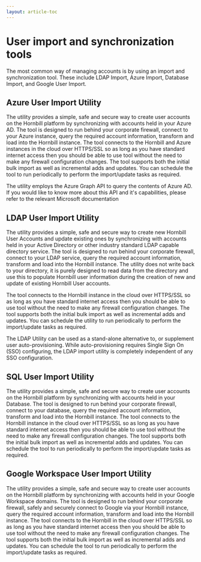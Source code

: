 ```yaml
---
layout: article-toc
---
```

# User import and synchronization tools
The most common way of managing accounts is by using an import and synchronization tool.  These include LDAP Import, Azure Import, Database Import, and Google User Import.

## Azure User Import Utility
The utility provides a simple, safe and secure way to create user accounts on the Hornbill platform by synchronizing with accounts held in your Azure AD. The tool is designed to run behind your corporate firewall, connect to your Azure instance, query the required account information, transform and load into the Hornbill instance. The tool connects to the Hornbill and Azure instances in the cloud over HTTPS/SSL so as long as you have standard internet access then you should be able to use tool without the need to make any firewall configuration changes. The tool supports both the initial bulk import as well as incremental adds and updates. You can schedule the tool to run periodically to perform the import/update tasks as required.

The utility employs the Azure Graph API to query the contents of Azure AD. If you would like to know more about this API and it's capabilities, please refer to the relevant Microsoft documentation

## LDAP User Import Utility
The utility provides a simple, safe and secure way to create new Hornbill User Accounts and update existing ones by synchronizing with accounts held in your Active Directory or other industry standard LDAP capable directory service. The tool is designed to run behind your corporate firewall, connect to your LDAP service, query the required account information, transform and load into the Hornbill instance. The utility does not write back to your directory, it is purely designed to read data from the directory and use this to populate Hornbill user information during the creation of new and update of existing Hornbill User accounts.

The tool connects to the Hornbill instance in the cloud over HTTPS/SSL so as long as you have standard internet access then you should be able to use tool without the need to make any firewall configuration changes. The tool supports both the initial bulk import as well as incremental adds and updates. You can schedule the utility to run periodically to perform the import/update tasks as required.

The LDAP Utility can be used as a stand-alone alternative to, or supplement user auto-provisioning. While auto-provisioning requires Single Sign On (SSO) configuring, the LDAP import utility is completely independent of any SSO configuration.

## SQL User Import Utility
The utility provides a simple, safe and secure way to create user accounts on the Hornbill platform by synchronizing with accounts held in your Database. The tool is designed to run behind your corporate firewall, connect to your database, query the required account information, transform and load into the Hornbill instance. The tool connects to the Hornbill instance in the cloud over HTTPS/SSL so as long as you have standard internet access then you should be able to use tool without the need to make any firewall configuration changes. The tool supports both the initial bulk import as well as incremental adds and updates. You can schedule the tool to run periodically to perform the import/update tasks as required.

## Google Workspace User Import Utility
The utility provides a simple, safe and secure way to create user accounts on the Hornbill platform by synchronizing with accounts held in your Google Workspace domains. The tool is designed to run behind your corporate firewall, safely and securely connect to Google via your Hornbill instance, query the required account information, transform and load into the Hornbill instance. The tool connects to the Hornbill in the cloud over HTTPS/SSL so as long as you have standard internet access then you should be able to use tool without the need to make any firewall configuration changes. The tool supports both the initial bulk import as well as incremental adds and updates. You can schedule the tool to run periodically to perform the import/update tasks as required.